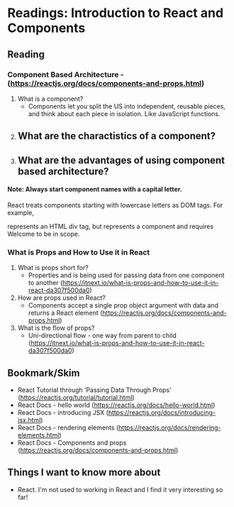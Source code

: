 # Readings: Introduction to React and Components

## Reading

### Component Based Architecture - (https://reactjs.org/docs/components-and-props.html)
1.  What is a component?
    -  Components let you split the US into independent, reusable pieces, and think about each piece in isolation.  Like JavaScript functions.
2.  What are the charactistics of a component?
    -  
3.  What are the advantages of using component based architecture?
    -  
#### Note: Always start component names with a capital letter.
React treats components starting with lowercase letters as DOM tags. For example, <div /> represents an HTML div tag, but <Welcome /> represents a component and requires Welcome to be in scope.

### What is Props and How to Use it in React
1.  What is props short for?
    -  Properties and is being used for passing data from one component to another (https://itnext.io/what-is-props-and-how-to-use-it-in-react-da307f500da0)
2.  How are props used in React?
    -  Components accept a single prop object argument with data and returns a React element (https://reactjs.org/docs/components-and-props.html)
3.  What is the flow of props?
    -  Uni-directional flow - one way from parent to child (https://itnext.io/what-is-props-and-how-to-use-it-in-react-da307f500da0)

## Bookmark/Skim
-  React Tutorial through ‘Passing Data Through Props’ (https://reactjs.org/tutorial/tutorial.html)
-  React Docs - hello world (https://reactjs.org/docs/hello-world.html)
-  React Docs - introducing JSX (https://reactjs.org/docs/introducing-jsx.html)
-  React Docs - rendering elements (https://reactjs.org/docs/rendering-elements.html)
-  React Docs - Components and props (https://reactjs.org/docs/components-and-props.html)

## Things I want to know more about
-  React.  I'm not used to working in React and I find it very interesting so far!